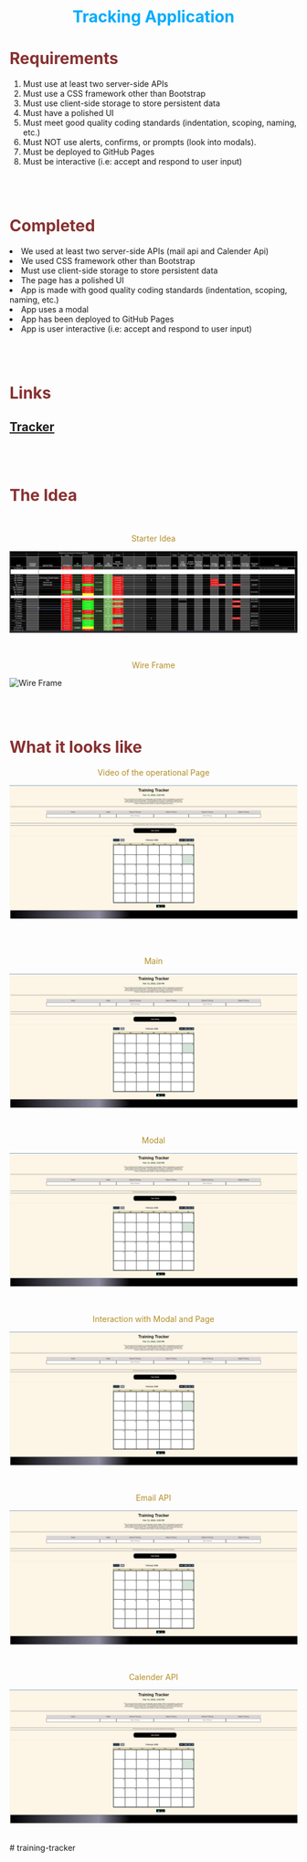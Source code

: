 <h1 align="center" style= "color:#00acfc">Tracking Application</h1> 

<h1 style= "color:#883030">Requirements</h1>
<p align= "center">
<ol>
<li>Must use at least two server-side APIs</li>
<li>Must use a CSS framework other than Bootstrap</li>
<li>Must use client-side storage to store persistent data</il>
<li>Must have a polished UI</li>
<li>Must meet good quality coding standards (indentation, scoping, naming, etc.)</li>
<li>Must NOT use alerts, confirms, or prompts (look into modals). </li>
<li>Must be deployed to GitHub Pages</li>
<li>Must be interactive (i.e: accept and respond to user input)</li>
</ol>
</p>
<br>
<br>

<h1 style= "color:#883030">Completed</h1>
<p align= "center">
<li>We used at least two server-side APIs (mail api and Calender Api)</li>
<li>We used CSS framework other than Bootstrap</li>
<li>Must use client-side storage to store persistent data</li>
<li>The page has a polished UI</li>
<li>App is made with good quality coding standards (indentation, scoping, naming, etc.)</li>
<li>App uses a modal </li>
<li>App has been deployed to GitHub Pages</li>
<li>App is user interactive (i.e: accept and respond to user input)</li>
</p>
<br>
<br>

<h1 style= "color:#883030">Links</h1>


 ## [Tracker](https://cknight98.github.io/tracking-application/)
<br>
<br>



<h1 style= "color:#883030">The Idea</h1>

<br>

<p align= "center" style= "color:#b38d25">Starter Idea</p>

![Idea](/assets/images/training-tracker.jpg)

<br>

<p align= "center" style= "color:#b38d25">Wire Frame</p>

![Wire Frame](/assets/)

<br>

<br>



<h1 style= "color:#883030">What it looks like</h1>


<p align= "center" style= "color:#b38d25">Video of the operational Page</p>

![Video](/assets/images/Screenshot-main.jpg)

<br>


<br>

<p align= "center" style= "color:#b38d25">Main</p>

![Tracker](/assets/images/Screenshot-main.jpg)

<br>

<p align= "center" style= "color:#b38d25">Modal</p>

![Modal](/assets/images/Screenshot-main.jpg)

<br>

<p align= "center" style= "color:#b38d25">Interaction with Modal and Page</p>

![Modal Interacting wirh Page](/assets/images/Screenshot-main.jpg)

<br>

<p align= "center" style= "color:#b38d25">Email API</p>

![Email API](/assets/images/Screenshot-main.jpg)

<br>

<p align= "center" style= "color:#b38d25">Calender API</p>

![Calender API](/assets/images/Screenshot-main.jpg)

<br># training-tracker
